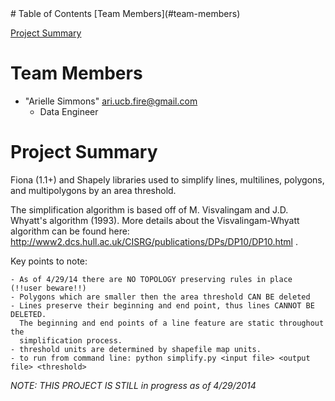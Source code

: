 
<html>
<head>
</head>
<body>
# Table of Contents
[Team Members](#team-members)

[Project Summary](#project-summary)

# <a name="team-members"></a>Team Members
* "Arielle Simmons" <ari.ucb.fire@gmail.com>
	- Data Engineer 
	
# <a name="project-summary"></a>Project Summary

Fiona (1.1+) and Shapely libraries used to simplify lines, multilines, polygons, and multipolygons by an area threshold.

The simplification algorithm is based off of M. Visvalingam and J.D. Whyatt's algorithm (1993). More details about the 
Visvalingam-Whyatt algorithm can be found here: http://www2.dcs.hull.ac.uk/CISRG/publications/DPs/DP10/DP10.html .

Key points to note:

	- As of 4/29/14 there are NO TOPOLOGY preserving rules in place (!!user beware!!)
	- Polygons which are smaller then the area threshold CAN BE deleted 
	- Lines preserve their beginning and end point, thus lines CANNOT BE DELETED. 
	  The beginning and end points of a line feature are static throughout the 
	  simplification process.
	- threshold units are determined by shapefile map units.  
	- to run from command line: python simplify.py <input file> <output file> <threshold>

*NOTE: THIS PROJECT IS STILL in progress as of 4/29/2014*
 
</body>
</html>